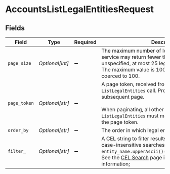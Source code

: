 # AccountsListLegalEntitiesRequest


## Fields

| Field                                                                                                                                                                                                                                                                            | Type                                                                                                                                                                                                                                                                             | Required                                                                                                                                                                                                                                                                         | Description                                                                                                                                                                                                                                                                      | Example                                                                                                                                                                                                                                                                          |
| -------------------------------------------------------------------------------------------------------------------------------------------------------------------------------------------------------------------------------------------------------------------------------- | -------------------------------------------------------------------------------------------------------------------------------------------------------------------------------------------------------------------------------------------------------------------------------- | -------------------------------------------------------------------------------------------------------------------------------------------------------------------------------------------------------------------------------------------------------------------------------- | -------------------------------------------------------------------------------------------------------------------------------------------------------------------------------------------------------------------------------------------------------------------------------- | -------------------------------------------------------------------------------------------------------------------------------------------------------------------------------------------------------------------------------------------------------------------------------- |
| `page_size`                                                                                                                                                                                                                                                                      | *Optional[int]*                                                                                                                                                                                                                                                                  | :heavy_minus_sign:                                                                                                                                                                                                                                                               | The maximum number of legal entities to return. The service may return fewer than this value. If unspecified, at most 25 legal entities will be returned. The maximum value is 100; values above 100 will be coerced to 100.                                                     | 25                                                                                                                                                                                                                                                                               |
| `page_token`                                                                                                                                                                                                                                                                     | *Optional[str]*                                                                                                                                                                                                                                                                  | :heavy_minus_sign:                                                                                                                                                                                                                                                               | A page token, received from a previous `ListLegalEntities` call. Provide this to retrieve the subsequent page.<br/><br/> When paginating, all other parameters provided to `ListLegalEntities` must match the call that provided the page token.                                 | AbTYnwAkMjIyZDNjYTAtZmVjZS00N2Q5LTgyMDctNzI3MDdkMjFiZj3h                                                                                                                                                                                                                         |
| `order_by`                                                                                                                                                                                                                                                                       | *Optional[str]*                                                                                                                                                                                                                                                                  | :heavy_minus_sign:                                                                                                                                                                                                                                                               | The order in which legal entities are listed.                                                                                                                                                                                                                                    |                                                                                                                                                                                                                                                                                  |
| `filter_`                                                                                                                                                                                                                                                                        | *Optional[str]*                                                                                                                                                                                                                                                                  | :heavy_minus_sign:                                                                                                                                                                                                                                                               | A CEL string to filter results; Use `upperAscii()` for case-insensitive searches; E.g. `entity_name.upperAscii()=="AcMe,InC".upperAscii()`; See the [CEL Search](https://developer.apexclearing.com/apex-fintech-solutions/docs/cel-search) page in Guides for more information; |                                                                                                                                                                                                                                                                                  |